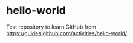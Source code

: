 # hello-world
Test repository to learn GitHub from https://guides.github.com/activities/hello-world/
